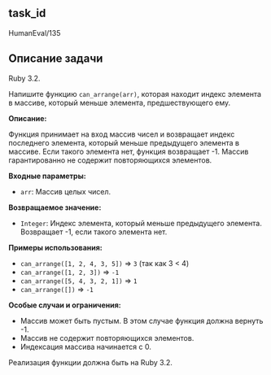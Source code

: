## task_id
HumanEval/135

## Описание задачи
Ruby 3.2.

Напишите функцию `can_arrange(arr)`, которая находит индекс элемента в массиве, который меньше элемента, предшествующего ему.

**Описание:**

Функция принимает на вход массив чисел и возвращает индекс последнего элемента, который меньше предыдущего элемента в массиве.  Если такого элемента нет, функция возвращает -1.  Массив гарантированно не содержит повторяющихся элементов.

**Входные параметры:**

* `arr`: Массив целых чисел.

**Возвращаемое значение:**

* `Integer`: Индекс элемента, который меньше предыдущего элемента.  Возвращает -1, если такого элемента нет.

**Примеры использования:**

* `can_arrange([1, 2, 4, 3, 5])`  =>  `3` (так как 3 < 4)
* `can_arrange([1, 2, 3])`  =>  `-1`
* `can_arrange([5, 4, 3, 2, 1])` => `1`
* `can_arrange([])` => `-1`


**Особые случаи и ограничения:**

* Массив может быть пустым. В этом случае функция должна вернуть -1.
* Массив не содержит повторяющихся элементов.
* Индексация массива начинается с 0.


Реализация функции должна быть на Ruby 3.2.

